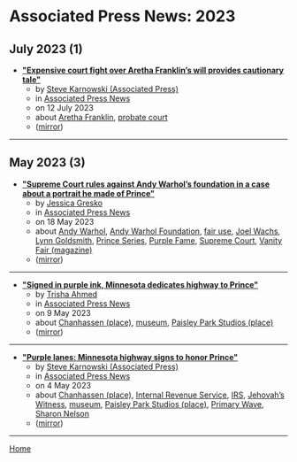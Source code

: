 # Associated Press News: 2023

## July 2023 (1)

 - [**"Expensive court fight over Aretha Franklin’s will provides cautionary tale"**](https://apnews.com/article/aretha-franklin-will-estate-prince-0a8a4cf581f28077a54234d1bec178a6)
    - by [Steve Karnowski (Associated Press)](../../../authors/associated-press/steve-karnowski/index.md)
    - in [Associated Press News](../../../publications/a-e/associated-press-news/index.md)
    - on 12 July 2023
    - about [Aretha Franklin](../../../topics/aretha-franklin/index.md), [probate court](../../../topics/probate-court/index.md)
    - ([mirror](https://web.archive.org/web/*/https://apnews.com/article/aretha-franklin-will-estate-prince-0a8a4cf581f28077a54234d1bec178a6))

----

## May 2023 (3)

 - [**"Supreme Court rules against Andy Warhol’s foundation in a case about a portrait he made of Prince"**](https://apnews.com/article/supreme-court-andy-warhol-prince-copyright-061a115f4ab137bcbe36fcc8fe0c921b)
    - by [Jessica Gresko](../../../authors/jessica-gresko/index.md)
    - in [Associated Press News](../../../publications/a-e/associated-press-news/index.md)
    - on 18 May 2023
    - about [Andy Warhol](../../../topics/andy-warhol/index.md), [Andy Warhol Foundation](../../../topics/andy-warhol-foundation/index.md), [fair use](../../../topics/fair-use/index.md), [Joel Wachs](../../../topics/joel-wachs/index.md), [Lynn Goldsmith](../../../topics/lynn-goldsmith/index.md), [Prince Series](../../../topics/prince-series/index.md), [Purple Fame](../../../topics/purple-fame/index.md), [Supreme Court](../../../topics/supreme-court/index.md), [Vanity Fair (magazine)](../../../topics/magazine/vanity-fair/index.md)
    - ([mirror](https://web.archive.org/web/*/https://apnews.com/article/supreme-court-andy-warhol-prince-copyright-061a115f4ab137bcbe36fcc8fe0c921b))

----

 - [**"Signed in purple ink, Minnesota dedicates highway to Prince"**](https://apnews.com/article/prince-minnesota-highway-renamed-45220b9307ba1dee12512c84c71063c1)
    - by [Trisha Ahmed](../../../authors/trisha-ahmed/index.md)
    - in [Associated Press News](../../../publications/a-e/associated-press-news/index.md)
    - on 9 May 2023
    - about [Chanhassen (place)](../../../topics/place/chanhassen/index.md), [museum](../../../topics/museum/index.md), [Paisley Park Studios (place)](../../../topics/place/paisley-park-studios/index.md)
    - ([mirror](https://web.archive.org/web/*/https://apnews.com/article/prince-minnesota-highway-renamed-45220b9307ba1dee12512c84c71063c1))

----

 - [**"Purple lanes: Minnesota highway signs to honor Prince"**](https://apnews.com/article/prince-highway-name-minnesota-a1ac515d07ce850f18f56e63eb8bcef1)
    - by [Steve Karnowski (Associated Press)](../../../authors/associated-press/steve-karnowski/index.md)
    - in [Associated Press News](../../../publications/a-e/associated-press-news/index.md)
    - on 4 May 2023
    - about [Chanhassen (place)](../../../topics/place/chanhassen/index.md), [Internal Revenue Service](../../../topics/internal-revenue-service/index.md), [IRS](../../../topics/irs/index.md), [Jehovah’s Witness](../../../topics/jehovah-s-witness/index.md), [museum](../../../topics/museum/index.md), [Paisley Park Studios (place)](../../../topics/place/paisley-park-studios/index.md), [Primary Wave](../../../topics/primary-wave/index.md), [Sharon Nelson](../../../topics/sharon-nelson/index.md)
    - ([mirror](https://web.archive.org/web/*/https://apnews.com/article/prince-highway-name-minnesota-a1ac515d07ce850f18f56e63eb8bcef1))

----

[Home](../index.md)
